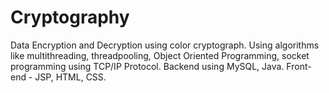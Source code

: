 # Cryptography
Data Encryption and Decryption using color cryptograph. Using algorithms like multithreading, threadpooling, Object Oriented Programming, socket programming using TCP/IP Protocol. Backend using MySQL, Java. Front-end - JSP, HTML, CSS.
